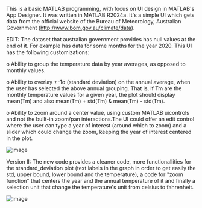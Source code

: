 This is a basic MATLAB programming, with focus on UI design in MATLAB's App Designer. It was written in MATLAB R2024a.
It's a simple UI which gets data from the official website of the Bureau of Meteorology, Australian Government (http://www.bom.gov.au/climate/data). 

EDIT: The dataset that australian government provides has null values at the end of it. For example has data for some months for the year 2020.
This UI has the following customizations:

o Ability to group the temperature data by year averages, as opposed to monthly values.

o Ability to overlay +-1σ (standard deviation) on the annual average, when the user has selected the above annual grouping. That is, if Tm are the monthly 
temperature values for a given year, the plot should display mean(Tm) and also mean(Tm) + std(Tm) & mean(Tm) - std(Tm).

o Ability to zoom around a center value, using custom MATLAB uicontrols and not the built-in zoom/pan interactions.The UI could offer an edit control where 
the user can type a year of interest (around which to zoom) and a slider which could change the zoom, keeping the year of interest centered in the plot.

  ![image](https://github.com/user-attachments/assets/ceb85f84-89da-49ef-b8b0-cf9243f0b7f5)

Version II: The new code provides a cleaner code, more functionallities for the standard_deviation plot (text labels in the graph in order to get easily the std, 
upper bound, lower bound and the temperature), a code for "zoom function" that centers the year and the annual temperature of it and finally a selection unit that 
change the temperature's unit from celsius to fahrenheit.

![image](https://github.com/user-attachments/assets/05bf765d-12fa-44fd-826f-f7dee1c6fe3c)
